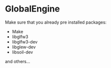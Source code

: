 # GlobalEngine

Make sure that you already pre installed packages:
- Make
- libglfw3
- libglfw3-dev
- libglew-dev
- libsoil-dev

and others...
